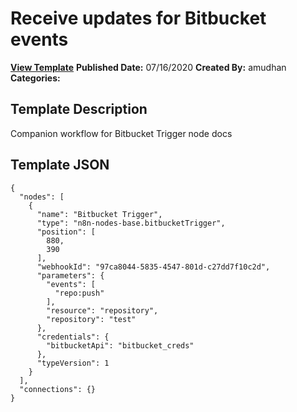 # Receive updates for Bitbucket events

**[View Template](https://n8n.io/workflows/529-/)**  **Published Date:** 07/16/2020  **Created By:** amudhan  **Categories:**   

## Template Description

Companion workflow for Bitbucket Trigger node docs



## Template JSON

```
{
  "nodes": [
    {
      "name": "Bitbucket Trigger",
      "type": "n8n-nodes-base.bitbucketTrigger",
      "position": [
        880,
        390
      ],
      "webhookId": "97ca8044-5835-4547-801d-c27dd7f10c2d",
      "parameters": {
        "events": [
          "repo:push"
        ],
        "resource": "repository",
        "repository": "test"
      },
      "credentials": {
        "bitbucketApi": "bitbucket_creds"
      },
      "typeVersion": 1
    }
  ],
  "connections": {}
}
```
